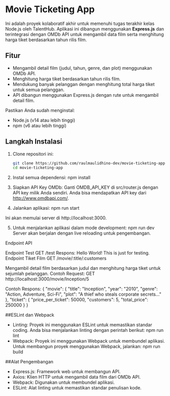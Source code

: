 # Movie Ticketing App
Ini adalah proyek kolaboratif akhir untuk memenuhi tugas terakhir kelas Node.js oleh TalentHub. Aplikasi ini dibangun menggunakan **Express.js** dan terintegrasi dengan OMDb API untuk mengambil data film serta menghitung harga tiket berdasarkan tahun rilis film.

## Fitur
- Mengambil detail film (judul, tahun, genre, dan plot) menggunakan OMDb API.
- Menghitung harga tiket berdasarkan tahun rilis film.
- Mendukung banyak pelanggan dengan menghitung total harga tiket untuk semua pelanggan.
- API dibangun menggunakan Express.js dengan rute untuk mengambil detail film.

Pastikan Anda sudah menginstal:
- Node.js (v14 atau lebih tinggi)
- npm (v6 atau lebih tinggi)

## Langkah Instalasi

1. Clone repositori ini:

   ```bash
   git clone https://github.com/raulmaulidhino-dev/movie-ticketing-app.git
   cd movie-ticketing-app

2. Instal semua dependensi:
npm install

3. Siapkan API Key OMDb:
Ganti OMDB_API_KEY di src/router.js dengan API key milik Anda sendiri. 
Anda bisa mendapatkan API key dari http://www.omdbapi.com/.

4. Jalankan aplikasi:
npm run start

Ini akan memulai server di http://localhost:3000.

5. Untuk menjalankan aplikasi dalam mode development:
npm run dev
Server akan berjalan dengan live reloading untuk pengembangan.

Endpoint API

Endpoint Test
GET /test
Respons: Hello World! This is just for testing.
Endpoint Tiket Film
GET /movie/:title/:customers

Mengambil detail film berdasarkan judul dan menghitung harga tiket untuk sejumlah pelanggan.
Contoh Request:
GET http://localhost:3000/movie/Inception/5

Contoh Respons:
{
  "movie": {
    "title": "Inception",
    "year": "2010",
    "genre": "Action, Adventure, Sci-Fi",
    "plot": "A thief who steals corporate secrets..."
  },
  "ticket": {
    "price_per_ticket": 50000,
    "customers": 5,
    "total_price": 250000
  }
}

##ESLint dan Webpack
- Linting: Proyek ini menggunakan ESLint untuk memastikan standar coding. Anda bisa menjalankan linting dengan perintah berikut:
npm run lint
- Webpack: Proyek ini menggunakan Webpack untuk membundel aplikasi. Untuk membangun proyek menggunakan Webpack, jalankan:
npm run build

##Alat Pengembangan
- Express.js: Framework web untuk membangun API.
- Axios: Klien HTTP untuk mengambil data film dari OMDb API.
- Webpack: Digunakan untuk membundel aplikasi.
- ESLint: Alat linting untuk memastikan standar penulisan kode.
